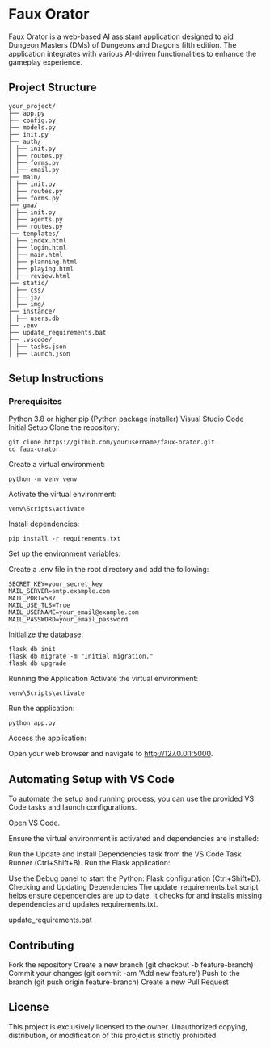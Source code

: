 # Faux Orator

Faux Orator is a web-based AI assistant application designed to aid Dungeon Masters (DMs) of Dungeons and Dragons fifth edition. The application integrates with various AI-driven functionalities to enhance the gameplay experience.

## Project Structure

```
your_project/
├── app.py
├── config.py
├── models.py
├── init.py
├── auth/
│ ├── init.py
│ ├── routes.py
│ ├── forms.py
│ ├── email.py
├── main/
│ ├── init.py
│ ├── routes.py
│ ├── forms.py
├── gma/
│ ├── init.py
│ ├── agents.py
│ ├── routes.py
├── templates/
│ ├── index.html
│ ├── login.html
│ ├── main.html
│ ├── planning.html
│ ├── playing.html
│ ├── review.html
├── static/
│ ├── css/
│ ├── js/
│ ├── img/
├── instance/
│ ├── users.db
├── .env
├── update_requirements.bat
├── .vscode/
│ ├── tasks.json
│ ├── launch.json
```

## Setup Instructions

### Prerequisites

Python 3.8 or higher
pip (Python package installer)
Visual Studio Code
Initial Setup
Clone the repository:

```
git clone https://github.com/yourusername/faux-orator.git
cd faux-orator
```

Create a virtual environment:

```
python -m venv venv
```

Activate the virtual environment:

```
venv\Scripts\activate
```

Install dependencies:

```
pip install -r requirements.txt
```

Set up the environment variables:

Create a .env file in the root directory and add the following:

```
SECRET_KEY=your_secret_key
MAIL_SERVER=smtp.example.com
MAIL_PORT=587
MAIL_USE_TLS=True
MAIL_USERNAME=your_email@example.com
MAIL_PASSWORD=your_email_password
```

Initialize the database:

```
flask db init
flask db migrate -m "Initial migration."
flask db upgrade
```

Running the Application
Activate the virtual environment:

```
venv\Scripts\activate
```

Run the application:

```
python app.py
```

Access the application:

Open your web browser and navigate to http://127.0.0.1:5000.

## Automating Setup with VS Code

To automate the setup and running process, you can use the provided VS Code tasks and launch configurations.

Open VS Code.

Ensure the virtual environment is activated and dependencies are installed:

Run the Update and Install Dependencies task from the VS Code Task Runner (Ctrl+Shift+B).
Run the Flask application:

Use the Debug panel to start the Python: Flask configuration (Ctrl+Shift+D).
Checking and Updating Dependencies
The update_requirements.bat script helps ensure dependencies are up to date. It checks for and installs missing dependencies and updates requirements.txt.

update_requirements.bat

## Contributing

Fork the repository
Create a new branch (git checkout -b feature-branch)
Commit your changes (git commit -am 'Add new feature')
Push to the branch (git push origin feature-branch)
Create a new Pull Request

## License

This project is exclusively licensed to the owner. Unauthorized copying, distribution, or modification of this project is strictly prohibited.
